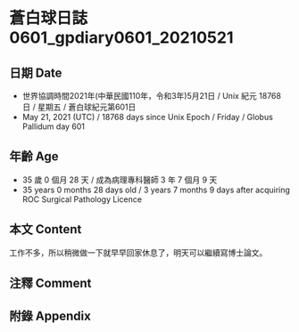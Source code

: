 [_metadata_:encoding]: - "utf-8"
[_metadata_:language]: - "zh-Hant-TW"
[_metadata_:fileformat]: - "markdown"
[_metadata_:MIME_type]: - "text/plain"
[_metadata_:markdown_version]: - "commonmark version 0.29"
[_metadata_:markdown_spec]: - "https://spec.commonmark.org/0.29/"

# 蒼白球日誌0601_gpdiary0601_20210521 #

## 日期 Date ##

* 世界協調時間2021年(中華民國110年，令和3年)5月21日 / Unix 紀元 18768 日 / 星期五 / 蒼白球紀元第601日
* May 21, 2021 (UTC) / 18768 days since Unix Epoch / Friday / Globus Pallidum day 601

## 年齡 Age ##

* 35 歲 0 個月 28 天 / 成為病理專科醫師 3 年 7 個月 9 天
* 35 years 0 months 28 days old / 3 years 7 months 9 days after acquiring ROC Surgical Pathology Licence

## 本文 Content ##

工作不多，所以稍微做一下就早早回家休息了，明天可以繼續寫博士論文。

## 注釋 Comment ##

## 附錄 Appendix ##

